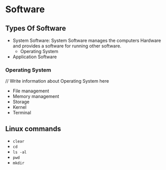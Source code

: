 # Software
## Types Of Software
* System Software: System Software manages the computers Hardware and provides a software for running other software.
    - Operating System
* Application Software
 
  
### Operating System
// Write information about Operating System here
- File management
- Memory management
- Storage
- Kernel
- Terminal 

## Linux commands
- `clear`
- `cd`
- `ls -al`
- `pwd`
- `mkdir`